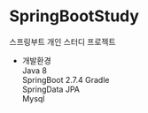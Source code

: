 # SpringBootStudy
스프링부트 개인 스터디 프로젝트

- 개발환경<br>
Java 8<br>
SpringBoot 2.7.4 Gradle<br>
SpringData JPA<br>
Mysql<br>
